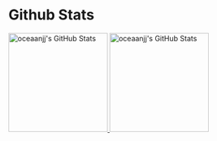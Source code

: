 # Github Stats

<a href="https://git.io/streak-stats">
        <img height = "195px" src="https://github-readme-stats.vercel.app/api?username=oceaanjj&theme=dark&show_icons=true&hide_border=true&count_private=true" alt="oceaanjj's GitHub Stats" />
        <img height = "195px" src="https://github-readme-stats.vercel.app/api/top-langs/?username=oceaanjj&theme=dark&show_icons=true&hide_border=true&layout=compact" alt="oceaanjj's GitHub Stats" />
    </a>



<!---
oceaanjj/oceaanjj is a ✨ special ✨ repository because its `README.md` (this file) appears on your GitHub profile.
You can click the Preview link to take a look at your changes.
--->
